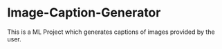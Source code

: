 # Image-Caption-Generator
This is a ML Project which generates captions of images provided by the user.
